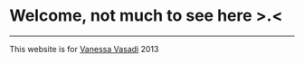 # Welcome, not much to see here >.<
- - -
This website is for [Vanessa Vasadi](http://www.vavasadi.com) 2013
